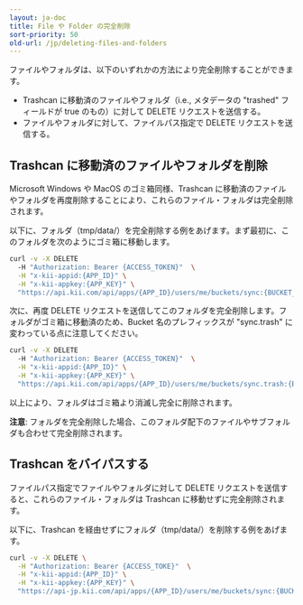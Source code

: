 ```yaml
---
layout: ja-doc
title: File や Folder の完全削除
sort-priority: 50
old-url: /jp/deleting-files-and-folders
---
```

ファイルやフォルダは、以下のいずれかの方法により完全削除することができます。

* Trashcan に移動済のファイルやフォルダ（i.e., メタデータの "trashed" フィールドが true のもの）に対して DELETE リクエストを送信する。
* ファイルやフォルダに対して、ファイルパス指定で DELETE リクエストを送信する。

## Trashcan に移動済のファイルやフォルダを削除

Microsoft Windows や MacOS のゴミ箱同様、Trashcan に移動済のファイルやフォルダを再度削除することにより、これらのファイル・フォルダは完全削除されます。

以下に、フォルダ（tmp/data/）を完全削除する例をあげます。まず最初に、このフォルダを次のようにゴミ箱に移動します。

```sh
curl -v -X DELETE
  -H "Authorization: Bearer {ACCESS_TOKEN}"  \
  -H "x-kii-appid:{APP_ID}" \
  -H "x-kii-appkey:{APP_KEY}" \
  "https://api.kii.com/api/apps/{APP_ID}/users/me/buckets/sync:{BUCKET_NAME}/objects/{OBJECT_ID}"
```

次に、再度 DELETE リクエストを送信してこのフォルダを完全削除します。フォルダがゴミ箱に移動済のため、Bucket 名のプレフィックスが "sync.trash" に変わっている点に注意してください。

```sh
curl -v -X DELETE
  -H "Authorization: Bearer {ACCESS_TOKEN}"  \
  -H "x-kii-appid:{APP_ID}" \
  -H "x-kii-appkey:{APP_KEY}" \
  "https://api.kii.com/api/apps/{APP_ID}/users/me/buckets/sync.trash:{BUCKET_NAME}/objects/{OBJECT_ID}"
```

以上により、フォルダはゴミ箱より消滅し完全に削除されます。


**注意**: フォルダを完全削除した場合、このフォルダ配下のファイルやサブフォルダも合わせて完全削除されます。

## Trashcan をバイパスする

ファイルパス指定でファイルやフォルダに対して DELETE リクエストを送信すると、これらのファイル・フォルダは Trashcan に移動せずに完全削除されます。

以下に、Trashcan を経由せずにフォルダ（tmp/data/）を削除する例をあげます。

```sh
curl -v -X DELETE \
  -H "Authorization: Bearer {ACCESS_TOKE}"  \
  -H "x-kii-appid:{APP_ID}" \
  -H "x-kii-appkey:{APP_KEY}" \
  "https://api-jp.kii.com/api/apps/{APP_ID}/users/me/buckets/sync:{BUCKET_NAME}/objects/path.tmp-data-"
```
